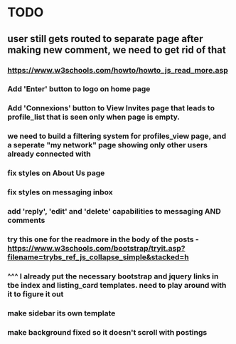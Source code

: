 # TODO #

<!-- GSC -->
##  user still gets routed to separate page after making new comment, we need to get rid of that 


###  https://www.w3schools.com/howto/howto_js_read_more.asp



### Add 'Enter' button to logo on home page

### Add 'Connexions' button to View Invites page that leads to profile_list that is seen only when page is empty. 

### we need to build a filtering system for profiles_view page, and a seperate "my network" page showing only other users already connected with

### fix styles on About Us page

### fix styles on messaging inbox

### add 'reply', 'edit' and 'delete' capabilities to messaging AND comments


###  try this one for the readmore in the body of the posts - https://www.w3schools.com/bootstrap/tryit.asp?filename=trybs_ref_js_collapse_simple&stacked=h

### ^^^ I already put the necessary bootstrap and jquery links in tbe index and listing_card templates. need to play around with it to figure it out

### make sidebar its own template

### make background fixed so it doesn't scroll with postings


